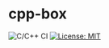 
# cpp-box

![C/C++ CI](https://github.com/ehom/cpp-box/workflows/C/C++%20CI/badge.svg?branch=master)
[![License: MIT](https://img.shields.io/badge/License-MIT-yellow.svg)](https://opensource.org/licenses/MIT)
